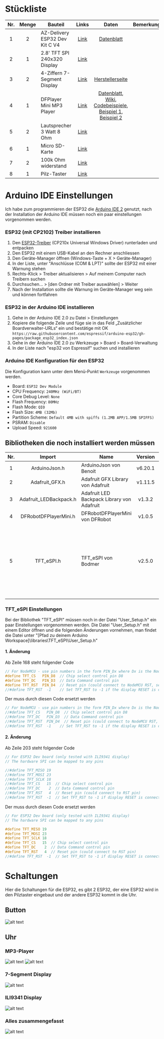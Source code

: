 # Stückliste

| Nr. | Menge |         Bauteil                 |                    Links                    |                                                      Daten                                                                                                                        |       Bemerkung       |
|:---:| :---: |---------------------------------|                    :---:                    |                                                      :---:                                                                                                                        |         :---:         |
|  1  |   2   | AZ-Delivery ESP32 Dev Kit C V4  | [Link](https://www.amazon.de/dp/B07Z83H831) | [Datenblatt](https://cdn.shopify.com/s/files/1/1509/1638/files/ESP32_devKitCV4_datasheet.pdf?v=1675936435)                                                                        |                       |
|  2  |   1   | 2.8' TFT SPI 240x320 Display    | [Link](https://www.amazon.de/dp/B017FZTIO6) |                                                                                                                                                                                   |                       |
|  3  |   2   | 4-Ziffern 7-Segment Display     | [Link](https://www.amazon.de/dp/B00SLYARJQ) | [Herstellerseite](https://www.adafruit.com/product/881)                                                                                                                           |                       |
|  4  |   1   | DFPlayer Mini MP3 Player        | [Link](https://www.amazon.de/dp/B01LOMZF8Y) | [Datenblatt](https://raw.githubusercontent.com/Arduinolibrary/DFPlayer_Mini_mp3/master/DFPlayer%20Mini%20Manual.pdf), [Wiki](https://wiki.dfrobot.com/DFPlayer_Mini_SKU_DFR0299),  [Codebeispiele](https://github.com/DFRobot/DFPlayer-Mini-mp3/tree/master/DFPlayer_Mini_Mp3/examples), [Beispiel 1](https://funduino.de/wp-content/uploads/2021/01/mp3-Player_DFPlayerMini.pdf),  [Beispiel 2](https://www.elektronik-kompendium.de/sites/praxis/bauteil_dfplayer-mini.htm) |                       |
|  5  |   2   | Lautsprecher 3 Watt 8 Ohm       | [Link](https://www.amazon.de/dp/B0894M97CJ) |                                                                                                                                                                                   |                       |
|  6  |   1   | Micro SD-Karte                  | [Link](https://www.amazon.de/dp/B08GY9NYRM) |                                                                                                                                                                                   |                       |
|  7  |   2   | 100k Ohm widerstand             | [Link](https://www.amazon.de/dp/B08QRTJN75) |                                                                                                                                                                                   |                       |
|  8  |   1   | Pilz-Taster                     | [Link](https://www.amazon.de/dp/BB07BWY4XFL) |                       |

# Arduino IDE Einstellungen
Ich habe zum programmieren der ESP32 die [Arduino IDE 2](https://www.arduino.cc/en/software#future-version-of-the-arduino-ide) genutzt, nach der Installation der Arduino IDE
müssen noch ein paar einstellungen vorgenommen werden.

### ESP32 (mit CP2102) Treiber installieren
1. Den [ESP32-Treiber](https://www.silabs.com/developers/usb-to-uart-bridge-vcp-drivers?tab=downloads) (CP210x Universal Windows Driver) runterladen und entpacken
2. Den ESP32 mit einem USB-Kabel an den Rechner anschliessen
3. Den Geräte-Manager öffnen (Windows-Taste + X > Geräte-Manager)
4. In der Liste, unter "Anschlüsse (COM & LPT)" sollte der ESP32 mit einer Warnung stehen
5. Rechts-Klick > Treiber aktualisieren > Auf meinem Computer nach Treibern suchen
6. Durchsuchen... > [den Ordner mit Treiber auswählen] > Weiter
7. Nach der Installation sollte die Warnung im Geräte-Manager weg sein und können fortfahren

### ESP32 in der Arduino IDE installieren
1. Gehe in der Arduino IDE 2.0 zu Datei > Einstellungen
2. Kopiere die folgende Zeile und füge sie in das Feld „Zusätzlicher Boardverwalter-URLs“ ein und bestätige mit OK
`https://raw.githubusercontent.com/espressif/arduino-esp32/gh-pages/package_esp32_index.json`
3. Gehe in der Arduino IDE 2.0 zu Werkzeuge > Board > Board-Verwaltung
4. In der Liste nach "esp32 von Espressif" suchen und installieren

### Arduino IDE Konfiguration für den ESP32
Die Konfiguration kann unter dem Menü-Punkt `Werkzeuge` vorgenommen werden.
- Board:              `ESP32 Dev Module`
- CPU Frequency:      `240MHz (WiFi/BT)`
- Core Debug Level:   `None`
- Flash Frequency:    `80MHz`
- Flash Mode:         `QIO`
- Flash Size:         `4MB (32Mb)`
- Partition Scheme:   `Default 4MB with spiffs (1.2MB APP/1.5MB SPIFFS)`
- PSRAM:              `Disable`
- Upload Speed:       `921600`

## Bibliotheken die noch installiert werden müssen
| Nr. | Import                  |                    Name                     | Version |     Bemerkungen   |
|:---:| :---:                   |---------------------------------------------|  :---:  |        :---:      |
|  1  | ArduinoJson.h           | ArduinoJson von Benoit                      | v6.20.1 |                   |
|  2  | Adafruit_GFX.h          | Adafruit GFX Library von Adafruit           | v1.11.5 |                   |
|  3  | Adafruit_LEDBackpack.h  | Adafruit LED Backpack Library von Adafruit  | v1.3.2  |                   |
|  4  | DFRobotDFPlayerMini.h   | DFRobotDFPlayerMini von DFRobot             | v1.0.5  |                   |
|  5  | TFT_eSPI.h              | TFT_eSPI von Bodmer                         | v2.5.0  |   In der Bibliothek "TFT_eSPI" müssen noch Einstellungen vorgenommen werden, die unter dem Punkt "TFT_eSPI Einstellungen" zu finden sind     |                       |

### TFT_eSPI Einstellungen
Bei der Bibliothek "TFT_eSPI" müssen noch in der Datei "User_Setup.h" ein paar Einstellungen vorgenommen werden.
Die Datei "User_Setup.h" mit einem Editor öffnen und die folgenden Änderungen vornehmen, man findet die Datei unter "[Pfad zu deinem Arduino Workspace]\libraries\TFT_eSPI\User_Setup.h"

#### 1. Änderung
Ab Zeile 168 steht folgender Code
```c
// For NodeMCU - use pin numbers in the form PIN_Dx where Dx is the NodeMCU pin designation
#define TFT_CS   PIN_D8  // Chip select control pin D8
#define TFT_DC   PIN_D3  // Data Command control pin
#define TFT_RST  PIN_D4  // Reset pin (could connect to NodeMCU RST, see next line)
//#define TFT_RST  -1    // Set TFT_RST to -1 if the display RESET is connected to NodeMCU RST or 3.3V
```
Der muss durch diesen Code ersetzt werden
```c
// For NodeMCU - use pin numbers in the form PIN_Dx where Dx is the NodeMCU pin designation
//#define TFT_CS   PIN_D8  // Chip select control pin D8
//#define TFT_DC   PIN_D3  // Data Command control pin
//#define TFT_RST  PIN_D4  // Reset pin (could connect to NodeMCU RST, see next line)
//#define TFT_RST  -1    // Set TFT_RST to -1 if the display RESET is connected to NodeMCU RST or 3.3V
```

#### 2. Änderung
Ab Zeile 203 steht folgender Code
```c
// For ESP32 Dev board (only tested with ILI9341 display)
// The hardware SPI can be mapped to any pins

//#define TFT_MISO 19
//#define TFT_MOSI 23
//#define TFT_SCLK 18
//#define TFT_CS   15  // Chip select control pin
//#define TFT_DC    2  // Data Command control pin
//#define TFT_RST   4  // Reset pin (could connect to RST pin)
//#define TFT_RST  -1  // Set TFT_RST to -1 if display RESET is connected to ESP32 board RST
```
Der muss durch diesen Code ersetzt werden
```c
// For ESP32 Dev board (only tested with ILI9341 display)
// The hardware SPI can be mapped to any pins

#define TFT_MISO 19
#define TFT_MOSI 23
#define TFT_SCLK 18
#define TFT_CS   15  // Chip select control pin
#define TFT_DC    2  // Data Command control pin
#define TFT_RST   4  // Reset pin (could connect to RST pin)
//#define TFT_RST  -1  // Set TFT_RST to -1 if display RESET is connected to ESP32 board RST
```

# Schaltungen
Hier die Schaltungen für die ESP32, es gibt 2 ESP32, der eine ESP32 wird in den Pilztaster eingebaut und der andere ESP32 kommt in die Uhr.

## Button
![alt text](https://github.com/Indivikar/mateCounter/blob/main/fritzing/Button_Schema.png?raw=true)

## Uhr
### MP3-Player
![alt text](https://github.com/Indivikar/mateCounter/blob/main/fritzing/DFPlayer_Mini_MP3_Player.png?raw=true)
![alt text](https://github.com/Indivikar/mateCounter/blob/main/fritzing/DFPlayer_Schema.png?raw=true)
### 7-Segment Display
![alt text](https://github.com/Indivikar/mateCounter/blob/main/fritzing/Display_7_Seg_Schema.png?raw=true)
### ILI9341 Display
![alt text](https://github.com/Indivikar/mateCounter/blob/main/fritzing/Display_ILI9341.png?raw=true)
### Alles zusammengefasst
![alt text](https://github.com/Indivikar/mateCounter/blob/main/fritzing/Display_Alles.png?raw=true)
